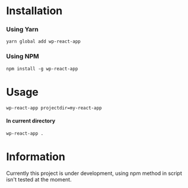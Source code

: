 # Installation

### Using Yarn

`yarn global add wp-react-app`

### Using NPM

`npm install -g wp-react-app`

# Usage

`wp-react-app projectdir=my-react-app`

#### In current directory

`wp-react-app .`

# Information

Currently this project is under development, using npm method in script isn't tested at the moment.